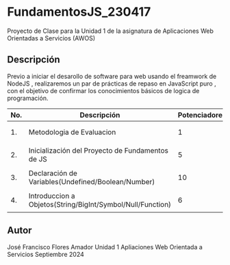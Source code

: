 # FundamentosJS_230417

Proyecto de Clase para la Unidad 1 de la asignatura de Aplicaciones Web Orientadas a Servicios (AWOS)

## Descripción 

Previo a iniciar el desarollo de software para web usando el freamwork de NodeJS , realizaremos
un par de prácticas de repaso en JavaScript puro , con el objetivo de confirmar los conocimientos
básicos de logica de programación.

|No.|Descripción|Potenciadores|Estatus|
|--|--|--|--|
|1.|Metodologia de Evaluacion|1|⏳Finalizada|
|2.|Inicialización del Proyecto de Fundamentos de JS|5|⏳Finalizada|
|3.|Declaración de Variables(Undefined/Boolean/Number)|10|⏳Finalizada|
|4.|Introduccion a Objetos(String/BigInt/Symbol/Null/Function)|6|⏳Finalizada|

## Autor
José Francisco Flores Amador
Unidad 1
Apliaciones Web Orientada a Servicios
Septiembre 2024